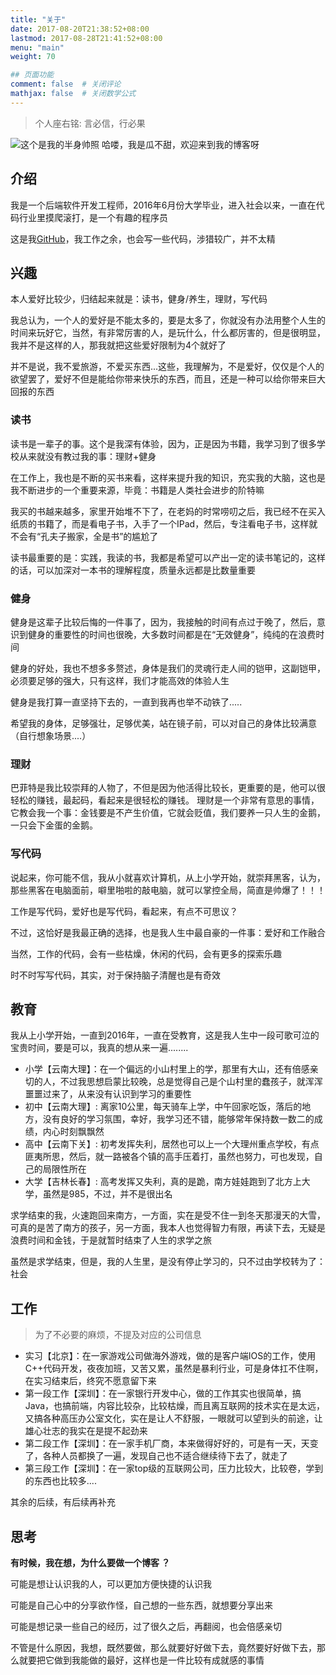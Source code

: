 ```yaml
---
title: "关于"
date: 2017-08-20T21:38:52+08:00
lastmod: 2017-08-28T21:41:52+08:00
menu: "main"
weight: 70

## 页面功能
comment: false  # 关闭评论
mathjax: false  # 关闭数学公式
---
```

> 个人座右铭: 言必信，行必果 

![这个是我的半身帅照](/about/我的半身照.jpg)
哈喽，我是瓜不甜，欢迎来到我的博客呀

## 介绍
我是一个后端软件开发工程师，2016年6月份大学毕业，进入社会以来，一直在代码行业里摸爬滚打，是一个有趣的程序员

这是我[GitHub](https://github.com/gohugoio)，我工作之余，也会写一些代码，涉猎较广，并不太精

## 兴趣
本人爱好比较少，归结起来就是：读书，健身/养生，理财，写代码

我总认为，一个人的爱好是不能太多的，要是太多了，你就没有办法用整个人生的时间来玩好它，当然，有非常厉害的人，是玩什么，什么都厉害的，但是很明显，我并不是这样的人，那我就把这些爱好限制为4个就好了

并不是说，我不爱旅游，不爱买东西...这些，我理解为，不是爱好，仅仅是个人的欲望罢了，爱好不但是能给你带来快乐的东西，而且，还是一种可以给你带来巨大回报的东西

### 读书
读书是一辈子的事。这个是我深有体验，因为，正是因为书籍，我学习到了很多学校从来就没有教过我的事：理财+健身

在工作上，我也是不断的买书来看，这样来提升我的知识，充实我的大脑，这也是我不断进步的一个重要来源，毕竟：书籍是人类社会进步的阶特嘛

我买的书越来越多，家里开始堆不下了，在老妈的时常唠叨之后，我已经不在买入纸质的书籍了，而是看电子书，入手了一个IPad，然后，专注看电子书，这样就不会有“孔夫子搬家，全是书”的尴尬了

读书最重要的是：实践，我读的书，我都是希望可以产出一定的读书笔记的，这样的话，可以加深对一本书的理解程度，质量永远都是比数量重要

### 健身
健身是这辈子比较后悔的一件事了，因为，我接触的时间有点过于晚了，然后，意识到健身的重要性的时间也很晚，大多数时间都是在“无效健身”，纯纯的在浪费时间

健身的好处，我也不想多多赘述，身体是我们的灵魂行走人间的铠甲，这副铠甲，必须要足够的强大，只有这样，我们才能高效的体验人生

健身是我打算一直坚持下去的，一直到我再也举不动铁了.....

希望我的身体，足够强壮，足够优美，站在镜子前，可以对自己的身体比较满意（自行想象场景....）

### 理财
巴菲特是我比较崇拜的人物了，不但是因为他活得比较长，更重要的是，他可以很轻松的赚钱，最起码，看起来是很轻松的赚钱。
理财是一个非常有意思的事情，它教会我一个事：金钱要是不产生价值，它就会贬值，我们要养一只人生的金鹅，一只会下金蛋的金鹅。


### 写代码
说起来，你可能不信，我从小就喜欢计算机，从上小学开始，就崇拜黑客，认为，那些黑客在电脑面前，噼里啪啦的敲电脑，就可以掌控全局，简直是帅爆了！！！

工作是写代码，爱好也是写代码，看起来，有点不可思议？

不过，这恰好是我最正确的选择，也是我人生中最自豪的一件事：爱好和工作融合

当然，工作的代码，会有一些枯燥，休闲的代码，会有更多的探索乐趣

时不时写写代码，其实，对于保持脑子清醒也是有奇效

## 教育
我从上小学开始，一直到2016年，一直在受教育，这是我人生中一段可歌可泣的宝贵时间，要是可以，我真的想从来一遍........
- 小学【云南大理】：在一个偏远的小山村里上的学，那里有大山，还有倍感亲切的人，不过我思想启蒙比较晚，总是觉得自己是个山村里的蠢孩子，就浑浑噩噩过来了，从来没有认识到学习的重要性
- 初中【云南大理】: 离家10公里，每天骑车上学，中午回家吃饭，落后的地方，没有良好的学习氛围，幸好，我学习还不错，能够常年保持数一数二的成绩，内心时刻飘飘然
- 高中【云南下关】: 初考发挥失利，居然也可以上一个大理州重点学校，有点匪夷所思，然后，就一路被各个镇的高手压着打，虽然也努力，可也发现，自己的局限性所在
- 大学【吉林长春】: 高考发挥又失利，真的是跪，南方娃娃跑到了北方上大学，虽然是985，不过，并不是很出名

求学结束的我，火速跑回来南方，一方面，实在是受不住一到冬天那漫天的大雪，可真的是苦了南方的孩子，另一方面，我本人也觉得智力有限，再读下去，无疑是浪费时间和金钱，于是就暂时结束了人生的求学之旅

虽然是求学结束，但是，我的人生里，是没有停止学习的，只不过由学校转为了：社会

## 工作
> 为了不必要的麻烦，不提及对应的公司信息

- 实习【北京】：在一家游戏公司做海外游戏，做的是客户端IOS的工作，使用C++代码开发，夜夜加班，又苦又累，虽然是暴利行业，可是身体扛不住啊，在实习结束后，终究不愿意留下来
- 第一段工作【深圳】：在一家银行开发中心，做的工作其实也很简单，搞Java，也搞前端，内容比较杂，比较枯燥，而且离互联网的技术实在是太远，又搞各种高压办公室文化，实在是让人不舒服，一眼就可以望到头的前途，让雄心壮志的我实在是提不起劲来
- 第二段工作【深圳】：在一家手机厂商，本来做得好好的，可是有一天，天变了，各种人员都换了一遍，发现自己也不适合继续待下去了，就走了
- 第三段工作【深圳】：在一家top级的互联网公司，压力比较大，比较卷，学到的东西也比较多....

其余的后续，有后续再补充

## 思考
**有时候，我在想，为什么要做一个博客 ？**

可能是想让认识我的人，可以更加方便快捷的认识我

可能是自己心中的分享欲作怪，自己想的一些东西，就想要分享出来

可能是想记录一些自己的经历，过了很久之后，再翻阅，也会倍感亲切

不管是什么原因，我想，既然要做，那么就要好好做下去，竟然要好好做下去，那么就要把它做到我能做的最好，这样也是一件比较有成就感的事情

